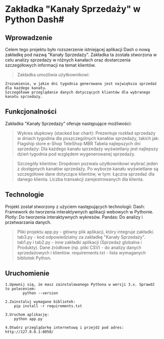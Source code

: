 # Zakładka "Kanały Sprzedaży" w Python Dash#

## Wprowadzenie
Celem tego projektu było rozszerzenie istniejącej aplikacji Dash o nową zakładkę pod nazwą "Kanały Sprzedaży". Zakładka ta została stworzona w celu analizy sprzedaży w różnych kanałach oraz dostarczenia szczegółowych informacji na temat klientów.

>Zakładka umożliwia użytkownikowi:

    Zrozumienie, w jakie dni tygodnia generowana jest największa sprzedaż dla każdego kanału.
    Szczegółowe przeglądanie danych dotyczących klientów dla wybranego kanału sprzedaży.

## Funkcjonalności
Zakładka "Kanały Sprzedaży" oferuje następujące możliwości:

>Wykres słupkowy (stacked bar chart): Prezentuje rozkład sprzedaży w dniach tygodnia dla poszczególnych kanałów sprzedaży, takich jak:
    Flagship store
    e-Shop
    TeleShop
    MBR
    Tabela najlepszych dni sprzedaży: Dla każdego kanału sprzedaży wyświetlany jest najlepszy dzień tygodnia pod względem wygenerowanej sprzedaży.

>Szczegóły klientów:
    Dropdown pozwala użytkownikowi wybrać jeden z dostępnych kanałów sprzedaży.
    Po wyborze kanału wyświetlane są szczegółowe dane dotyczące klientów, w tym:
    Łączna sprzedaż dla danego klienta.
    Liczba transakcji zarejestrowanych dla klienta.

## Technologie
Projekt został stworzony z użyciem następujących technologii:
    Dash: Framework do tworzenia interaktywnych aplikacji webowych w Pythonie.
    Plotly: Do tworzenia interaktywnych wykresów.
    Pandas: Do analizy i przetwarzania danych. 

>Pliki projektu
    app.py - główny plik aplikacji, który integruje zakładki.
    tab3.py - kod odpowiedzialny za zakładkę "Kanały Sprzedaży".
    tab1.py i tab2.py - inne zakładki aplikacji (Sprzedaż globalna i Produkty).
    Dane źródłowe (np. pliki CSV) - do analizy danych sprzedażowych i klientów.
    requirements.txt - lista wymaganych bibliotek Python.

## Uruchomienie
    1.Upewnij się, że masz zainstalowanego Pythona w wersji 3.x. Sprawdź to poleceniem:
            python --version
    
    2.Zainstaluj wymagane bibliotek:
        pip install -r requirements.txt

    3.Uruchom aplikację:
        python app.py 

    4.Otwórz przeglądarkę internetową i przejdź pod adres:
    http://127.0.0.1:8050/


